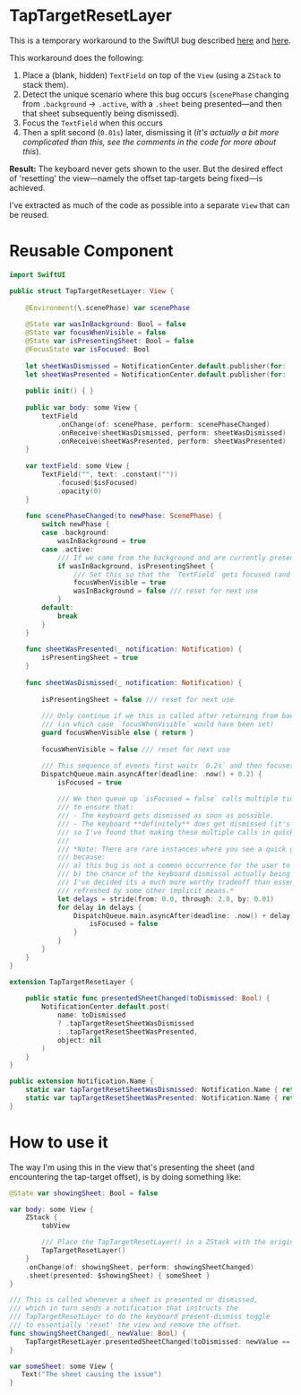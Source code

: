 # TapTargetResetLayer

This is a temporary workaround to the SwiftUI bug described [here](https://stackoverflow.com/questions/74166934/swiftui-strange-offset-on-tap-when-reopening-app-with-a-sheet-open) and [here](https://developer.apple.com/forums/thread/718495?login=true&page=1#747860022).

This workaround does the following:

1. Place a (blank, hidden) `TextField` on top of the `View` (using a `ZStack` to stack them).
2. Detect the unique scenario where this bug occurs (`scenePhase` changing from `.background` → `.active`, with a `.sheet` being presented—and then that sheet subsequently being dismissed).
3. Focus the `TextField` when this occurs
4. Then a split second (`0.01s`) later, dismissing it (*it's actually a bit more complicated than this, see the comments in the code for more about this*).

**Result:** The keyboard never gets shown to the user. But the desired effect of 'resetting' the view—namely the offset tap-targets being fixed—is achieved.

I've extracted as much of the code as possible into a separate `View` that can be reused.

# Reusable Component

```swift
import SwiftUI

public struct TapTargetResetLayer: View {
    
    @Environment(\.scenePhase) var scenePhase
    
    @State var wasInBackground: Bool = false
    @State var focusWhenVisible = false
    @State var isPresentingSheet: Bool = false
    @FocusState var isFocused: Bool
    
    let sheetWasDismissed = NotificationCenter.default.publisher(for: .tapTargetResetSheetWasDismissed)
    let sheetWasPresented = NotificationCenter.default.publisher(for: .tapTargetResetSheetWasPresented)
    
    public init() { }
    
    public var body: some View {
        textField
            .onChange(of: scenePhase, perform: scenePhaseChanged)
            .onReceive(sheetWasDismissed, perform: sheetWasDismissed)
            .onReceive(sheetWasPresented, perform: sheetWasPresented)
    }
    
    var textField: some View {
        TextField("", text: .constant(""))
            .focused($isFocused)
            .opacity(0)
    }
    
    func scenePhaseChanged(to newPhase: ScenePhase) {
        switch newPhase {
        case .background:
            wasInBackground = true
        case .active:
            /// If we came from the background and are currently presenting a sheet
            if wasInBackground, isPresentingSheet {
                /// Set this so that the `TextField` gets focused (and immediately dismissed) once the sheet is dismissed
                focusWhenVisible = true
                wasInBackground = false /// reset for next use
            }
        default:
            break
        }
    }
    
    func sheetWasPresented(_ notification: Notification) {
        isPresentingSheet = true
    }
    
    func sheetWasDismissed(_ notification: Notification) {
        
        isPresentingSheet = false /// reset for next use
        
        /// Only continue if we this is called after returning from background
        /// (in which case `focusWhenVisible` would have been set)
        guard focusWhenVisible else { return }
        
        focusWhenVisible = false /// reset for next use

        /// This sequence of events first waits `0.2s` and then focuses the `TextField`
        DispatchQueue.main.asyncAfter(deadline: .now() + 0.2) {
            isFocused = true
            
            /// We then queue up `isFocused = false` calls multiple times (every `0.01s` for the next `2s`)
            /// to ensure that:
            /// - The keyboard gets dismissed as soon as possible.
            /// - The keyboard **definitely** does get dismissed (it's not guaranteed which call actually dismisses it,
            /// so I've found that making these multiple calls in quick succession is critical to ensure its dismissal).
            ///
            /// *Note: There are rare instances where you see a quick glimpse of the keyboard being dismissed, but
            /// because:
            /// a) this bug is not a common occurrence for the user to begin with, and
            /// b) the chance of the keyboard dismissal actually being viewed is even less likely,
            /// I've decided its a much more worthy tradeoff than essentially having a broken UI until the view is implicitly
            /// refreshed by some other implicit means.*
            let delays = stride(from: 0.0, through: 2.0, by: 0.01)
            for delay in delays {
                DispatchQueue.main.asyncAfter(deadline: .now() + delay) {
                    isFocused = false
                }
            }
        }
    }
}

extension TapTargetResetLayer {
    
    public static func presentedSheetChanged(toDismissed: Bool) {
        NotificationCenter.default.post(
            name: toDismissed
            ? .tapTargetResetSheetWasDismissed
            : .tapTargetResetSheetWasPresented,
            object: nil
        )
    }
}

public extension Notification.Name {
    static var tapTargetResetSheetWasDismissed: Notification.Name { return .init("tapTargetResetSheetWasDismissed") }
    static var tapTargetResetSheetWasPresented: Notification.Name { return .init("tapTargetResetSheetWasPresented") }
}
```

# How to use it
The way I'm using this in the view that's presenting the sheet (and encountering the tap-target offset), is by doing something like:

```swift
@State var showingSheet: Bool = false

var body: some View {
    ZStack {
        tabView

        /// Place the TapTargetResetLayer() in a ZStack with the original content
        TapTargetResetLayer()
    }
    .onChange(of: showingSheet, perform: showingSheetChanged)
    .sheet(presented: $showingSheet) { someSheet }
}

/// This is called whenever a sheet is presented or dismissed,
/// which in turn sends a notification that instructs the
/// TapTargetResetLayer to do the keyboard present-dismiss toggle 
/// to essentially 'reset' the view and remove the offset.
func showingSheetChanged(_ newValue: Bool) {
    TapTargetResetLayer.presentedSheetChanged(toDismissed: newValue == false)
}

var someSheet: some View {
   Text("The sheet causing the issue")
}
```
